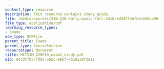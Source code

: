 ```yaml
---
content_type: resource
description: This resource contains study guide.
file: /media/courses/21m-220-early-music-fall-2010/ed3df7bbfddc592ca96f4b1923ef3a11_MIT21M_220F10_exam2_study.pdf
file_type: application/pdf
learning_resource_types:
- Exams
ocw_type: OCWFile
parent_title: Exams
parent_type: CourseSection
resourcetype: Document
title: MIT21M_220F10_exam2_study.pdf
uid: ed3df7bb-fddc-592c-a96f-4b1923ef3a11
---
```


